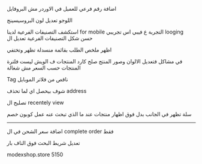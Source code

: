 اضافة رقم فرعي للعميل
في الاوردر مش البروفايل

اللوجو
تعديل لون البروسيسينج

 استكشف التصنيفات الفرعية لدينا  for mobile
التجربة ع فيبي اس تجريبي 
looging
حسن شكل التصنيفات الفرعية 
تعديل ال

اظهر ملخص الطلب بقائمة منسدلة تظهر وتختفي

في مشاكل فتعديل الالوان وصور المنتج
صلح كارد المنتجات ف الويش ليست
فلترة المنتجات حسب السعر مش شغالة

Tag  ناقص من فلاتر الموبايل

شوف بيحصل اي لما تحذف address

تصليح ال recentely view

سلة تظهر في الجانب بدل فوق
اظهار منتجات عند ما الذي تبحث عنه
عمل كوبون خصم 

-----

اضافة سعر الشحن في ال complete order فقط

تعديل شريط البحث فوق الناف بار


modexshop.store
5150
